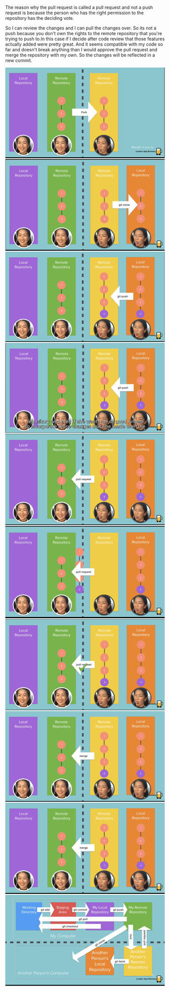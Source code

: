 The reason why the pull request is called a pull request and not a push request is because the person who has the right permission to the repository has the deciding vote.


So I can review the changes and I can pull the changes over. So its not a push because you don't own the rights to the remote repository that you're trying to push to.In this case if I decide after code review that those features actually added were pretty great. And it seems compatible with my code so far and doesn't break anything than I would approve the pull request and merge the repository with my own. So the changes will be reflected in a new commit.

![git10](https://github.com/tannuchoudhary/WebDev/blob/main/Images/git10.png)
![git11](https://github.com/tannuchoudhary/WebDev/blob/main/Images/git11.png)
![git12](https://github.com/tannuchoudhary/WebDev/blob/main/Images/git12.png)
![git13](https://github.com/tannuchoudhary/WebDev/blob/main/Images/git13.png)
![git14](https://github.com/tannuchoudhary/WebDev/blob/main/Images/git14.png)
![git15](https://github.com/tannuchoudhary/WebDev/blob/main/Images/git15.png)
![git16](https://github.com/tannuchoudhary/WebDev/blob/main/Images/git16.png)
![git17](https://github.com/tannuchoudhary/WebDev/blob/main/Images/git17.png)
![git18](https://github.com/tannuchoudhary/WebDev/blob/main/Images/git18.png)
![git19](https://github.com/tannuchoudhary/WebDev/blob/main/Images/git19.png)
